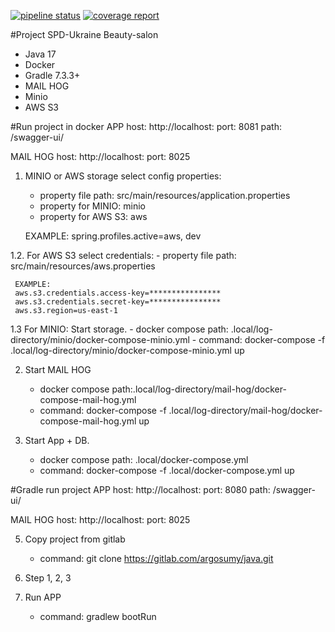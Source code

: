 [![pipeline status](https://gitlab.com/argosumy/java/badges/master/pipeline.svg)](https://gitlab.com/argosumy/java/-/commits/master)
[![coverage report](https://gitlab.com/argosumy/java/badges/master/coverage.svg)](https://gitlab.com/argosumy/java/-/commits/master)

#Project SPD-Ukraine Beauty-salon
- Java 17 
- Docker
- Gradle 7.3.3+
- MAIL HOG
- Minio
- AWS S3

#Run project in docker
APP  host: http://localhost:
     port: 8081
     path: /swagger-ui/

MAIL HOG 
     host: http://localhost:
     port: 8025
       
1. MINIO or AWS storage select config properties:
     - property file path: src/main/resources/application.properties
     - property for MINIO: minio
     - property for AWS S3: aws
     
     EXAMPLE:
     spring.profiles.active=aws, dev
    
1.2. For AWS S3 select credentials:
     - property file path: src/main/resources/aws.properties
     
     EXAMPLE:
     aws.s3.credentials.access-key=****************
     aws.s3.credentials.secret-key=****************
     aws.s3.region=us-east-1
    
1.3 For MINIO: Start storage.
     - docker compose path: .local/log-directory/minio/docker-compose-minio.yml
     - command: docker-compose -f .local/log-directory/minio/docker-compose-minio.yml up

2.   Start MAIL HOG
     - docker compose path:.local/log-directory/mail-hog/docker-compose-mail-hog.yml
     - command: docker-compose -f .local/log-directory/mail-hog/docker-compose-mail-hog.yml up
     
4.   Start App + DB.
     - docker compose path: .local/docker-compose.yml    
     - command: docker-compose -f .local/docker-compose.yml up

#Gradle run project 
APP  host: http://localhost:
     port: 8080
     path: /swagger-ui/

MAIL HOG 
     host: http://localhost:
     port: 8025

5. Copy project from gitlab 
     - command: git clone https://gitlab.com/argosumy/java.git 

6. Step 1, 2, 3
7. Run APP 
     - command: gradlew bootRun